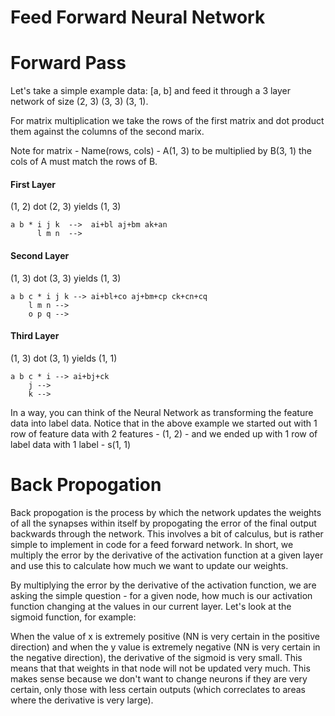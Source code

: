 # Feed Forward Neural Network



# Forward Pass

Let's take a simple example data: [a, b] and feed it through a 3 layer network of size (2, 3) (3, 3) (3, 1).

For matrix multiplication we take the rows of the first matrix and dot product them against the columns of the second marix.

Note for matrix - Name(rows, cols) - A(1, 3) to be multiplied by B(3, 1) the cols of A must match the rows of B.

#### First Layer ####
(1, 2) dot (2, 3) yields (1, 3) <br>
```
a b * i j k  -->  ai+bl aj+bm ak+an
      l m n  -->
```


#### Second Layer ####
(1, 3) dot (3, 3) yields (1, 3) <br>
```
a b c * i j k --> ai+bl+co aj+bm+cp ck+cn+cq
	l m n -->
	o p q -->
```

#### Third Layer ####
(1, 3) dot (3, 1) yields (1, 1) <br>
```
a b c * i --> ai+bj+ck
	j -->
	k -->
```

In a way, you can think of the Neural Network as transforming the feature data into label data. Notice that in the above example we started out with 1 row of feature data with 2 features - (1, 2) - and we ended up with 1 row of label data with 1 label - s(1, 1)

# Back Propogation

Back propogation is the process by which the network updates the weights of all the synapses within itself by propogating the error of the final output backwards through the network. This involves a bit of calculus, but is rather simple to implement in code for a feed forward network. In short, we multiply the error by the derivative of the activation function at a given layer and use this to calculate how much we want to update our weights.

By multiplying the error by the derivative of the activation function, we are asking the simple question - for a given node, how much is our activation function changing at the values in our current layer. Let's look at the sigmoid function, for example: 

When the value of x is extremely positive (NN is very certain in the positive direction) and when the y value is extremely negative (NN is very certain in the negative direction), the derivative of the sigmoid is very small. This means that that weights in that node will not be updated very much. This makes sense because we don't want to change neurons if they are very certain, only those with less certain outputs (which correclates to areas where the derivative is very large).